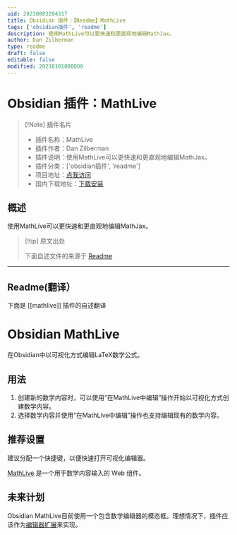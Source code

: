```yaml
---
uid: 20230803204317
title: Obsidian 插件：【Readme】MathLive
tags: ['obsidian插件', 'readme']
description: 使用MathLive可以更快速和更直观地编辑MathJax。
author: Dan Zilberman
type: readme
draft: false
editable: false
modified: 20230101000000
---
```


# Obsidian 插件：MathLive

> [!Note] 插件名片
> - 插件名称：MathLive
> - 插件作者：Dan Zilberman
> - 插件说明：使用MathLive可以更快速和更直观地编辑MathJax。
> - 插件分类：['obsidian插件', 'readme']
> - 项目地址：[点我访问](https://github.com/danzilberdan/obsidian-mathlive)
> - 国内下载地址：[下载安装](https://pkmer.cn/products/plugin/pluginMarket/?mathlive)

## 概述

使用MathLive可以更快速和更直观地编辑MathJax。



> [!tip] 原文出处
> 
>下面自述文件的来源于 [Readme](https://ghproxy.net/https://raw.githubusercontent.com/danzilberdan/obsidian-mathlive/master/README.md)
> 

---

## Readme(翻译）

下面是 [[mathlive]] 插件的自述翻译


# Obsidian MathLive
在Obsidian中以可视化方式编辑LaTeX数学公式。

## 用法
1. 创建新的数学内容时，可以使用“在MathLive中编辑”操作开始以可视化方式创建数学内容。
2. 选择数学内容并使用“在MathLive中编辑”操作也支持编辑现有的数学内容。

## 推荐设置
建议分配一个快捷键，以便快速打开可视化编辑器。

[MathLive](https://cortexjs.io/mathlive/) 是一个用于数学内容输入的 Web 组件。

## 未来计划
Obsidian MathLive目前使用一个包含数学编辑器的模态框。理想情况下，插件应该作为[编辑器扩展](https://marcus.se.net/obsidian-plugin-docs/editor/extensions)来实现。



